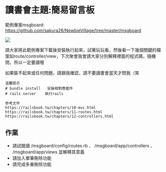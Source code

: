 # 讀書會主題:簡易留言板

範例專案msgboard: <https://github.com/sakura26/NewbieVillage/tree/master/msgboard>

![](img/msgboard.png)

請大家將此範例專案下載後安裝執行起來，試著玩玩看，然後看一下幾個關鍵的檔案如route/controller/view，下次聚會我會請大家分別解釋裡面的程式碼，隨機問，所以一定要讀喔

如果裝不起來或任何問題，請跟我確認，請不要讀書會當天才問我（笑

```
溫馨提示
# bundle install   安裝相對應套件
# rails server    執行rails

參考文件
https://railsbook.tw/chapters/10-mvc.html
https://railsbook.tw/chapters/11-routes.html
https://railsbook.tw/chapters/12-controllers.html
```

## 作業

* 請試閱讀 /msgboard/config/routes.rb 、 /msgboard/app/controllers 、 /msgboard/app/views 並解釋其意義
* 請加入單筆刪除功能
* 請完成多重刪除功能